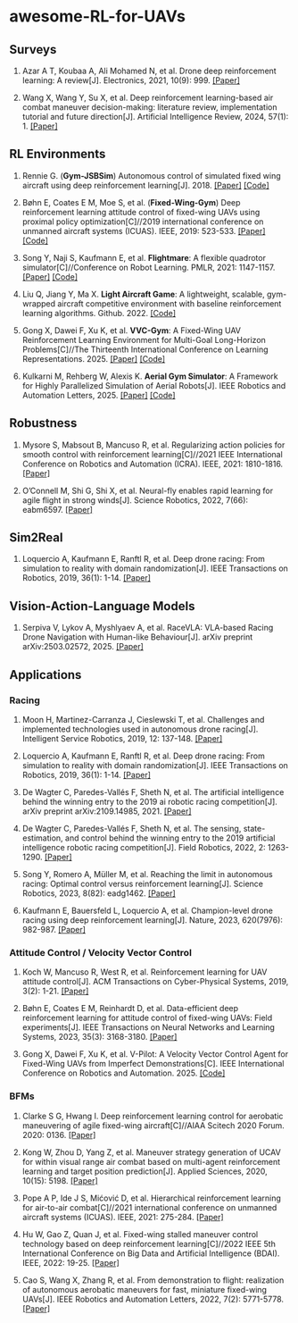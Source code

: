 # awesome-RL-for-UAVs

## Surveys

1. Azar A T, Koubaa A, Ali Mohamed N, et al. Drone deep reinforcement learning: A review[J]. Electronics, 2021, 10(9): 999. [[Paper]](https://www.mdpi.com/2079-9292/10/9/999/pdf)

2. Wang X, Wang Y, Su X, et al. Deep reinforcement learning-based air combat maneuver decision-making: literature review, implementation tutorial and future direction[J]. Artificial Intelligence Review, 2024, 57(1): 1. [[Paper]](https://link.springer.com/content/pdf/10.1007/s10462-023-10620-2.pdf)

## RL Environments

1. Rennie G. (**Gym-JSBSim**) Autonomous control of simulated fixed wing aircraft using deep reinforcement learning[J]. 2018. [[Paper]](https://researchportal.bath.ac.uk/files/216919613/Rennie_Gordon.pdf) [[Code]](https://github.com/Gor-Ren/gym-jsbsim)

2. Bøhn E, Coates E M, Moe S, et al. (**Fixed-Wing-Gym**) Deep reinforcement learning attitude control of fixed-wing UAVs using proximal policy optimization[C]//2019 international conference on unmanned aircraft systems (ICUAS). IEEE, 2019: 523-533. [[Paper]](https://arxiv.org/pdf/1911.05478) [[Code]](https://github.com/eivindeb/fixed-wing-gym)

3. Song Y, Naji S, Kaufmann E, et al. **Flightmare**: A flexible quadrotor simulator[C]//Conference on Robot Learning. PMLR, 2021: 1147-1157. [[Paper]](https://proceedings.mlr.press/v155/song21a/song21a.pdf) [[Code]](https://github.com/uzh-rpg/flightmare)

4. Liu Q, Jiang Y, Ma X. **Light Aircraft Game**: A lightweight, scalable, gym-wrapped aircraft competitive environment with baseline reinforcement learning algorithms. Github. 2022. [[Code]](https://github.com/liuqh16/LAG)

5. Gong X, Dawei F, Xu K, et al. **VVC-Gym**: A Fixed-Wing UAV Reinforcement Learning Environment for Multi-Goal Long-Horizon Problems[C]//The Thirteenth International Conference on Learning Representations. 2025. [[Paper]](https://openreview.net/pdf?id=5xSRg3eYZz) [[Code]](https://github.com/GongXudong/fly-craft)

6. Kulkarni M, Rehberg W, Alexis K. **Aerial Gym Simulator**: A Framework for Highly Parallelized Simulation of Aerial Robots[J]. IEEE Robotics and Automation Letters, 2025. [[Paper]](https://ieeexplore.ieee.org/abstract/document/10910148/) [[Code]](https://github.com/ntnu-arl/aerial_gym_simulator)

## Robustness

1. Mysore S, Mabsout B, Mancuso R, et al. Regularizing action policies for smooth control with reinforcement learning[C]//2021 IEEE International Conference on Robotics and Automation (ICRA). IEEE, 2021: 1810-1816. [[Paper]](https://ieeexplore.ieee.org/abstract/document/9561138/)

2. O’Connell M, Shi G, Shi X, et al. Neural-fly enables rapid learning for agile flight in strong winds[J]. Science Robotics, 2022, 7(66): eabm6597. [[Paper]](https://www.science.org/doi/abs/10.1126/scirobotics.abm6597)

## Sim2Real

1. Loquercio A, Kaufmann E, Ranftl R, et al. Deep drone racing: From simulation to reality with domain randomization[J]. IEEE Transactions on Robotics, 2019, 36(1): 1-14. [[Paper]](https://arxiv.org/pdf/1905.09727)

## Vision-Action-Language Models

1. Serpiva V, Lykov A, Myshlyaev A, et al. RaceVLA: VLA-based Racing Drone Navigation with Human-like Behaviour[J]. arXiv preprint arXiv:2503.02572, 2025. [[Paper]](https://arxiv.org/pdf/2503.02572)

## Applications

### Racing

1. Moon H, Martinez-Carranza J, Cieslewski T, et al. Challenges and implemented technologies used in autonomous drone racing[J]. Intelligent Service Robotics, 2019, 12: 137-148. [[Paper]](https://www.zora.uzh.ch/id/eprint/197752/1/ISR19_Moon.pdf)

2. Loquercio A, Kaufmann E, Ranftl R, et al. Deep drone racing: From simulation to reality with domain randomization[J]. IEEE Transactions on Robotics, 2019, 36(1): 1-14. [[Paper]](https://ieeexplore.ieee.org/abstract/document/8877728)

3. De Wagter C, Paredes-Vallés F, Sheth N, et al. The artificial intelligence behind the winning entry to the 2019 ai robotic racing competition[J]. arXiv preprint arXiv:2109.14985, 2021. [[Paper]](https://arxiv.org/abs/2109.14985)

4. De Wagter C, Paredes-Vallés F, Sheth N, et al. The sensing, state-estimation, and control behind the winning entry to the 2019 artificial intelligence robotic racing competition[J]. Field Robotics, 2022, 2: 1263-1290. [[Paper]](https://ieeexplore.ieee.org/iel8/10854677/10875999/10876009.pdf)

5. Song Y, Romero A, Müller M, et al. Reaching the limit in autonomous racing: Optimal control versus reinforcement learning[J]. Science Robotics, 2023, 8(82): eadg1462. [[Paper]](https://www.science.org/doi/abs/10.1126/scirobotics.adg1462)

6. Kaufmann E, Bauersfeld L, Loquercio A, et al. Champion-level drone racing using deep reinforcement learning[J]. Nature, 2023, 620(7976): 982-987. [[Paper]](https://www.nature.com/articles/s41586-023-06419-4)

### Attitude Control / Velocity Vector Control

1. Koch W, Mancuso R, West R, et al. Reinforcement learning for UAV attitude control[J]. ACM Transactions on Cyber-Physical Systems, 2019, 3(2): 1-21. [[Paper]](https://dl.acm.org/doi/pdf/10.1145/3301273)

2. Bøhn E, Coates E M, Reinhardt D, et al. Data-efficient deep reinforcement learning for attitude control of fixed-wing UAVs: Field experiments[J]. IEEE Transactions on Neural Networks and Learning Systems, 2023, 35(3): 3168-3180. [[Paper]](https://arxiv.org/pdf/2111.04153)

3. Gong X, Dawei F, Xu K, et al. V-Pilot: A Velocity Vector Control Agent for Fixed-Wing UAVs from Imperfect Demonstrations[C]. IEEE International Conference on Robotics and Automation. 2025. [[Code]](https://github.com/GongXudong/fly-craft-examples)

### BFMs

1. Clarke S G, Hwang I. Deep reinforcement learning control for aerobatic maneuvering of agile fixed-wing aircraft[C]//AIAA Scitech 2020 Forum. 2020: 0136. [[Paper]](https://arc.aiaa.org/doi/abs/10.2514/6.2020-0136)

2. Kong W, Zhou D, Yang Z, et al. Maneuver strategy generation of UCAV for within visual range air combat based on multi-agent reinforcement learning and target position prediction[J]. Applied Sciences, 2020, 10(15): 5198. [[Paper]](https://www.mdpi.com/2076-3417/10/15/5198)

3. Pope A P, Ide J S, Mićović D, et al. Hierarchical reinforcement learning for air-to-air combat[C]//2021 international conference on unmanned aircraft systems (ICUAS). IEEE, 2021: 275-284. [[Paper]](https://arxiv.org/pdf/2105.00990)

4. Hu W, Gao Z, Quan J, et al. Fixed-wing stalled maneuver control technology based on deep reinforcement learning[C]//2022 IEEE 5th International Conference on Big Data and Artificial Intelligence (BDAI). IEEE, 2022: 19-25. [[Paper]](https://ieeexplore.ieee.org/abstract/document/9862674/)

5. Cao S, Wang X, Zhang R, et al. From demonstration to flight: realization of autonomous aerobatic maneuvers for fast, miniature fixed-wing UAVs[J]. IEEE Robotics and Automation Letters, 2022, 7(2): 5771-5778. [[Paper]](https://ieeexplore.ieee.org/abstract/document/9720976/)
